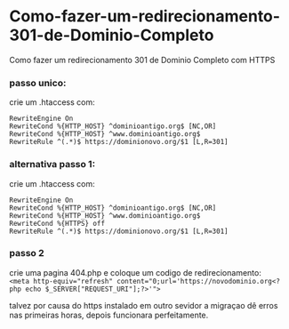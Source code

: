 # Como-fazer-um-redirecionamento-301-de-Dominio-Completo
Como fazer um redirecionamento 301 de Dominio Completo com HTTPS

### passo unico:
crie um .htaccess com:<br>
```
RewriteEngine On
RewriteCond %{HTTP_HOST} ^dominioantigo.org$ [NC,OR]
RewriteCond %{HTTP_HOST} ^www.dominioantigo.org$
RewriteRule ^(.*)$ https://dominionovo.org/$1 [L,R=301]
```

### alternativa passo 1:
crie um .htaccess com:<br>
```
RewriteEngine On
RewriteCond %{HTTP_HOST} ^dominioantigo.org$ [NC,OR]
RewriteCond %{HTTP_HOST} ^www.dominioantigo.org$
RewriteCond %{HTTPS} off
RewriteRule ^(.*)$ https://dominionovo.org/$1 [L,R=301]
```

### passo 2
crie uma pagina 404.php e coloque um codigo de redirecionamento:<br>
``<meta http-equiv="refresh" content="0;url='https://novodominio.org<?php echo $_SERVER["REQUEST_URI"];?>'">``

talvez por causa do https instalado em outro sevidor a migraçao dê erros nas primeiras horas, depois funcionara perfeitamente.
